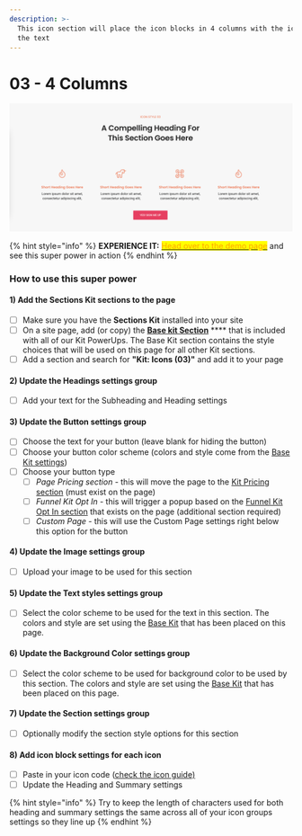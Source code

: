 ```yaml
---
description: >-
  This icon section will place the icon blocks in 4 columns with the icon above
  the text
---
```


# 03 - 4 Columns

![](<../../../.gitbook/assets/Screen Shot 2022-01-15 at 2.07.05 PM.png>)

{% hint style="info" %}
**EXPERIENCE IT:** [<mark style="color:orange;">Head over to the demo page</mark>](https://powerupkit.thinkific.com/pages/icons) and see this super power in action
{% endhint %}



### How to use this super power

#### 1) Add the Sections Kit sections to the page

* [ ] Make sure you have the **Sections Kit** installed into your site
* [ ] On a site page, add (or copy) the [**Base kit Section**](../../kit-common-sections/base-kit.md) **** that is included with all of our Kit PowerUps. The Base Kit section contains the style choices that will be used on this page for all other Kit sections.&#x20;
* [ ] Add a section and search for **"Kit: Icons (03)"** and add it to your page

####

#### 2) Update the Headings settings group

* [ ] Add your text for the Subheading and Heading settings

#### 3) Update the Button settings group

* [ ] Choose the text for your button (leave blank for hiding the button)
* [ ] Choose your button color scheme (colors and style come from the [Base Kit settings](../../kit-common-sections/base-kit.md#buttons))
* [ ] Choose your button type
  * [ ] _Page Pricing section_ - this will move the page to the [Kit Pricing section](../pricing-sections/) (must exist on the page)
  * [ ] _Funnel Kit Opt In_ - this will trigger a popup based on the [Funnel Kit Opt In section](../../kit-common-sections/funnel-kit-opt-in.md) that exists on the page (additional section required)
  * [ ] _Custom Page_ - this will use the Custom Page settings right below this option for the button

#### 4) Update the Image settings group

* [ ] Upload your image to be used for this section

#### 5) Update the Text styles settings group

* [ ] Select the color scheme to be used for the text in this section. The colors and style are set using the [Base Kit](../../kit-common-sections/base-kit.md) that has been placed on this page.

#### 6) Update the Background Color settings group

* [ ] Select the color scheme to be used for background color to be used by this section. The colors and style are set using the [Base Kit](../../kit-common-sections/base-kit.md) that has been placed on this page.

#### 7) Update the Section settings group

* [ ] Optionally modify the section style options for this section

#### 8) Add icon block settings for each icon

* [ ] Paste in your icon code ([check the icon guide)](../../../kit-usage-guides/smart-settings/icons.md)
* [ ] Update the Heading and Summary settings

{% hint style="info" %}
Try to keep the length of characters used for both heading and summary settings the same across all of your icon groups settings so they line up
{% endhint %}

